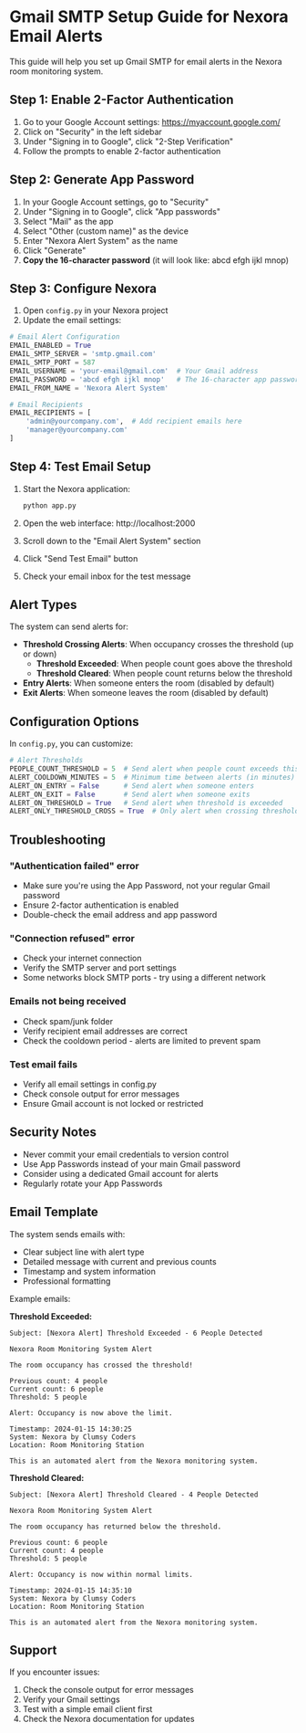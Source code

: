 # Gmail SMTP Setup Guide for Nexora Email Alerts

This guide will help you set up Gmail SMTP for email alerts in the Nexora room monitoring system.

## Step 1: Enable 2-Factor Authentication

1. Go to your Google Account settings: https://myaccount.google.com/
2. Click on "Security" in the left sidebar
3. Under "Signing in to Google", click "2-Step Verification"
4. Follow the prompts to enable 2-factor authentication

## Step 2: Generate App Password

1. In your Google Account settings, go to "Security"
2. Under "Signing in to Google", click "App passwords"
3. Select "Mail" as the app
4. Select "Other (custom name)" as the device
5. Enter "Nexora Alert System" as the name
6. Click "Generate"
7. **Copy the 16-character password** (it will look like: abcd efgh ijkl mnop)

## Step 3: Configure Nexora

1. Open `config.py` in your Nexora project
2. Update the email settings:

```python
# Email Alert Configuration
EMAIL_ENABLED = True
EMAIL_SMTP_SERVER = 'smtp.gmail.com'
EMAIL_SMTP_PORT = 587
EMAIL_USERNAME = 'your-email@gmail.com'  # Your Gmail address
EMAIL_PASSWORD = 'abcd efgh ijkl mnop'   # The 16-character app password
EMAIL_FROM_NAME = 'Nexora Alert System'

# Email Recipients
EMAIL_RECIPIENTS = [
    'admin@yourcompany.com',  # Add recipient emails here
    'manager@yourcompany.com'
]
```

## Step 4: Test Email Setup

1. Start the Nexora application:
   ```bash
   python app.py
   ```

2. Open the web interface: http://localhost:2000

3. Scroll down to the "Email Alert System" section

4. Click "Send Test Email" button

5. Check your email inbox for the test message

## Alert Types

The system can send alerts for:

- **Threshold Crossing Alerts**: When occupancy crosses the threshold (up or down)
  - **Threshold Exceeded**: When people count goes above the threshold
  - **Threshold Cleared**: When people count returns below the threshold
- **Entry Alerts**: When someone enters the room (disabled by default)
- **Exit Alerts**: When someone leaves the room (disabled by default)

## Configuration Options

In `config.py`, you can customize:

```python
# Alert Thresholds
PEOPLE_COUNT_THRESHOLD = 5  # Send alert when people count exceeds this
ALERT_COOLDOWN_MINUTES = 5  # Minimum time between alerts (in minutes)
ALERT_ON_ENTRY = False      # Send alert when someone enters
ALERT_ON_EXIT = False       # Send alert when someone exits
ALERT_ON_THRESHOLD = True   # Send alert when threshold is exceeded
ALERT_ONLY_THRESHOLD_CROSS = True  # Only alert when crossing threshold (up or down)
```

## Troubleshooting

### "Authentication failed" error
- Make sure you're using the App Password, not your regular Gmail password
- Ensure 2-factor authentication is enabled
- Double-check the email address and app password

### "Connection refused" error
- Check your internet connection
- Verify the SMTP server and port settings
- Some networks block SMTP ports - try using a different network

### Emails not being received
- Check spam/junk folder
- Verify recipient email addresses are correct
- Check the cooldown period - alerts are limited to prevent spam

### Test email fails
- Verify all email settings in config.py
- Check console output for error messages
- Ensure Gmail account is not locked or restricted

## Security Notes

- Never commit your email credentials to version control
- Use App Passwords instead of your main Gmail password
- Consider using a dedicated Gmail account for alerts
- Regularly rotate your App Passwords

## Email Template

The system sends emails with:
- Clear subject line with alert type
- Detailed message with current and previous counts
- Timestamp and system information
- Professional formatting

Example emails:

**Threshold Exceeded:**
```
Subject: [Nexora Alert] Threshold Exceeded - 6 People Detected

Nexora Room Monitoring System Alert

The room occupancy has crossed the threshold!

Previous count: 4 people
Current count: 6 people
Threshold: 5 people

Alert: Occupancy is now above the limit.

Timestamp: 2024-01-15 14:30:25
System: Nexora by Clumsy Coders
Location: Room Monitoring Station

This is an automated alert from the Nexora monitoring system.
```

**Threshold Cleared:**
```
Subject: [Nexora Alert] Threshold Cleared - 4 People Detected

Nexora Room Monitoring System Alert

The room occupancy has returned below the threshold.

Previous count: 6 people
Current count: 4 people
Threshold: 5 people

Alert: Occupancy is now within normal limits.

Timestamp: 2024-01-15 14:35:10
System: Nexora by Clumsy Coders
Location: Room Monitoring Station

This is an automated alert from the Nexora monitoring system.
```

## Support

If you encounter issues:
1. Check the console output for error messages
2. Verify your Gmail settings
3. Test with a simple email client first
4. Check the Nexora documentation for updates

